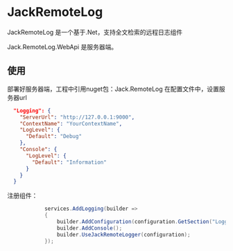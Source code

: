 # JackRemoteLog
JackRemoteLog 是一个基于.Net，支持全文检索的远程日志组件

Jack.RemoteLog.WebApi 是服务器端。

## 使用
部署好服务器端，工程中引用nuget包：Jack.RemoteLog
在配置文件中，设置服务器url
``` json
  "Logging": {
    "ServerUrl": "http://127.0.0.1:9000",
    "ContextName": "YourContextName",
    "LogLevel": {
      "Default": "Debug"
    },
    "Console": {
      "LogLevel": {
        "Default": "Information"
      }
    }
  }
```
注册组件：
``` cs
            services.AddLogging(builder =>
            {
                builder.AddConfiguration(configuration.GetSection("Logging"));
                builder.AddConsole();
                builder.UseJackRemoteLogger(configuration);
            });
```
